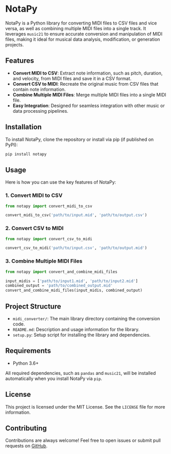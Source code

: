 # NotaPy

NotaPy is a Python library for converting MIDI files to CSV files and vice versa, as well as combining multiple MIDI files into a single track. It leverages `music21` to ensure accurate conversion and manipulation of MIDI files, making it ideal for musical data analysis, modification, or generation projects.

## Features

- **Convert MIDI to CSV**: Extract note information, such as pitch, duration, and velocity, from MIDI files and save it in a CSV format.
- **Convert CSV to MIDI**: Recreate the original music from CSV files that contain note information.
- **Combine Multiple MIDI Files**: Merge multiple MIDI files into a single MIDI file.
- **Easy Integration**: Designed for seamless integration with other music or data processing pipelines.

## Installation

To install NotaPy, clone the repository or install via pip (if published on PyPI):

```sh
pip install notapy
```

## Usage

Here is how you can use the key features of NotaPy:

### 1. Convert MIDI to CSV

```python
from notapy import convert_midi_to_csv

convert_midi_to_csv('path/to/input.mid', 'path/to/output.csv')
```

### 2. Convert CSV to MIDI

```python
from notapy import convert_csv_to_midi

convert_csv_to_midi('path/to/input.csv', 'path/to/output.mid')
```

### 3. Combine Multiple MIDI Files

```python
from notapy import convert_and_combine_midi_files

input_midis = ['path/to/input1.mid', 'path/to/input2.mid']
combined_output = 'path/to/combined_output.mid'
convert_and_combine_midi_files(input_midis, combined_output)
```

## Project Structure

- `midi_converter/`: The main library directory containing the conversion code.
- `README.md`: Description and usage information for the library.
- `setup.py`: Setup script for installing the library and dependencies.

## Requirements

- Python 3.6+

All required dependencies, such as `pandas` and `music21`, will be installed automatically when you install NotaPy via `pip`.

## License

This project is licensed under the MIT License. See the `LICENSE` file for more information.

## Contributing

Contributions are always welcome! Feel free to open issues or submit pull requests on [GitHub](https://github.com/altaiiiir/notapy).
